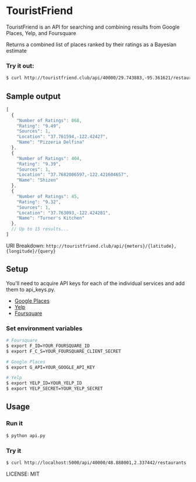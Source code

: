 # TouristFriend


TouristFriend is an API for searching and combining results from Google Places, Yelp, and Foursquare

Returns a combined list of places ranked by their ratings as a Bayesian estimate

### Try it out: 
```Bash
$ curl http://touristfriend.club/api/40000/29.743883,-95.361621/restaurants
```

## Sample output

```JavaScript
[
  {
    "Number of Ratings": 868,
    "Rating": "9.49",
    "Sources": 1,
    "Location": "37.761594,-122.42427",
    "Name": "Pizzeria Delfina"
  },
  {
    "Number of Ratings": 404,
    "Rating": "9.39",
    "Sources": 1,
    "Location": "37.7682006597,-122.421604657",
    "Name": "Shizen"
  },
  {
    "Number of Ratings": 45,
    "Rating": "9.32",
    "Sources": 1,
    "Location": "37.763093,-122.424281",
    "Name": "Turner's Kitchen"
  },
  // Up to 15 results...
]
```

URI Breakdown: `http://touristfriend.club/api/{meters}/{latitude},{longitude}/{query}`

## Setup
You'll need to acquire API keys for each of the individual services and add them to api_keys.py.

+ [Google Places](https://developers.google.com/places/web-service/get-api-key)
+ [Yelp](https://www.yelp.com/developers/v3/manage_app)
+ [Foursquare](https://developer.foursquare.com/)

### Set environment variables

```Bash
# Foursquare
$ export F_ID=YOUR_FOURSQUARE_ID
$ export F_C_S=YOUR_FOURSQUARE_CLIENT_SECRET

# Google Places
$ export G_API=YOUR_GOOGLE_API_KEY

# Yelp
$ export YELP_ID=YOUR_YELP_ID
$ export YELP_SECRET=YOUR_YELP_SECRET
```

## Usage

### Run it
```Bash
$ python api.py
```
### Try it
```Bash
$ curl http://localhost:5000/api/40000/48.888001,2.337442/restaurants
```

LICENSE: MIT
